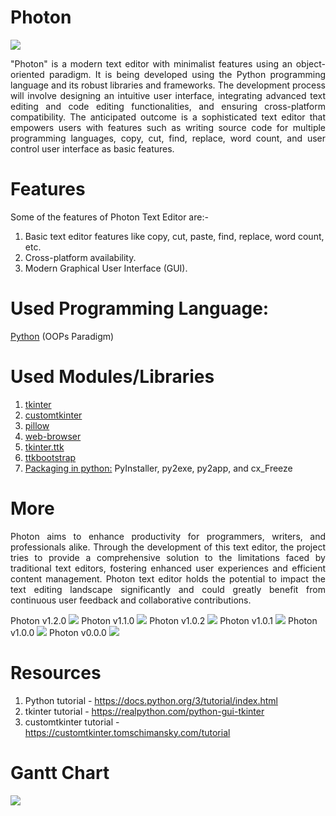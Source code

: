 # Photon
<img src="https://github.com/theranjitraut/Photon/blob/main/img/photon.jpg">
<p align="justify">"Photon" is a modern text editor with minimalist features using an object-oriented paradigm. It is being developed using the Python programming language and its robust libraries and frameworks. The development process will involve designing an intuitive user interface, integrating advanced text editing and code editing functionalities, and ensuring cross-platform compatibility. The anticipated outcome is a sophisticated text editor that empowers users with features such as writing source code for multiple programming languages, copy, cut, find, replace, word count, and user control user interface as basic features.</p>

# Features
Some of the features of Photon Text Editor are:-
1. Basic text editor features like copy, cut, paste, find, replace, word count, etc.
2. Cross-platform availability.
3. Modern Graphical User Interface (GUI).

# Used Programming Language:
[Python](https://www.python.org) (OOPs Paradigm)
# Used Modules/Libraries
1. [tkinter](https://docs.python.org/3/library/tk.html)
2. [customtkinter](https://customtkinter.tomschimansky.com/)
3. [pillow](https://pillow.readthedocs.io/en/stable/)
4. [web-browser](https://docs.python.org/3/library/webbrowser.html)
5. [tkinter.ttk](https://docs.python.org/3/library/tkinter.ttk.html)
6. [ttkbootstrap](https://ttkbootstrap.readthedocs.io/en/latest/)
7. [Packaging in python:](https://packaging.python.org/en/latest/overview/) PyInstaller, py2exe, py2app, and cx_Freeze

# More
<p align="justify">Photon aims to enhance productivity for programmers, writers, and professionals alike. Through the development of this text editor, the project tries to provide a comprehensive solution to the limitations faced by traditional text editors, fostering enhanced user experiences and efficient content management. Photon text editor holds the potential to impact the text editing landscape significantly and could greatly benefit from continuous user feedback and collaborative contributions.</p>

Photon v1.2.0
<img src="https://github.com/theranjitraut/Photon/blob/main/img/photonv120.png">
Photon v1.1.0
<img src="https://github.com/theranjitraut/Photon/blob/main/img/photonv110.png">
Photon v1.0.2
<img src="https://github.com/theranjitraut/Photon/blob/main/img/photonv102.png">
Photon v1.0.1
<img src="https://github.com/theranjitraut/Photon/blob/main/img/photonv101.png">
Photon v1.0.0
<img src="https://github.com/theranjitraut/Photon/blob/main/img/photonv100.png">
Photon v0.0.0
<img src="https://github.com/theranjitraut/Photon/blob/main/img/photonv000.png">

# Resources
1. Python tutorial - https://docs.python.org/3/tutorial/index.html
2. tkinter tutorial - https://realpython.com/python-gui-tkinter
3. customtkinter tutorial - https://customtkinter.tomschimansky.com/tutorial

# Gantt Chart
<img src="https://github.com/theranjitraut/Photon/blob/main/img/ganttchart.png">
